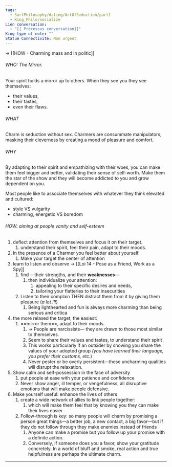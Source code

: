 ```yaml
---
tags:
  - SurfPhilosophy/dating/ArtOfSeduction/part1
  - King_Philo/socialize
Lien conversation:
  - "[[_Processus conversation]]"
King type of note: ""
Statue Connectivité: Non urgent
---
```

-> [[HOW - Charming mass and in politic]]
###### WHO: The Mirror.
Your spirit holds a mirror up to others. When they see you they see themselves:
- their values, 
- their tastes, 
- even their flaws.

###### WHAT
 Charm is seduction without sex. Charmers are consummate manipulators, masking their cleverness by creating a mood of pleasure and comfort.
 
###### WHY
 By adapting to their spirit and empathizing with their woes, you can make them feel bigger and better, validating their sense of self-worth. Make them the star of the show and they will become addicted to you and grow dependent on you.

Most people like to associate themselves with whatever they think elevated and cultured:
- style VS vulgarity
- charming, energetic VS boredom
###### HOW: aiming at people vanity and self-esteem

 1. deflect attention from themselves and focus it on their target. 
	 1. understand their spirit, feel their pain, adapt to their moods. 
2. In the presence of a Charmer you feel better about yourself.
	1.  Make your target the center of attention
3.  learn to listen and observe -> [[Loi 14 -  Pose as a Friend, Work as a Spy]]
	1.  find —their strengths, and their **weaknesses**—
		1. then individualize your attention:
			1. appealing to their specific desires and needs, 
			2. tailoring your flatteries to their insecurities
	2. Listen to their complain THEN distract them from it by giving them pleasure (*a lot !!!*)
		1. Being lighthearted and fun is always more charming than being serious and critica
4. the more relaxed the target, the easiest:
	1. ==mirror them==, adapt to their moods.
		1. -> People are narcissists— they are drawn to those most similar to themselves. 
		2. Seem to share their values and tastes, to understand their spirit
		3. This works particularly if an outsider by showing  you share the values of your adopted group *(you have learned their language, you prefer their customs, etc.*) 
		4. Never pester or be overly persistent—these uncharming qualities will disrupt the relaxation.
5. Show calm and self-possession in the face of adversity
	1. put people at ease with your patience and confidence
	2.  Never show anger, ill temper, or vengefulness, all disruptive emotions that will make people defensive.
6. Make yourself useful: enhance the lives of others
	1. create a wide network of allies to link people together:
		1. which will make them feel that by knowing you they can make their lives easier
	2. Follow-through is key: so many people will charm by promising a person great things—a better job, a new contact, a big favor—but if they do not follow through they make enemies instead of friends
		1. Anyone can make a promise but you follow up your promise with a definite action. 
		2. Conversely, if someone does you a favor, show your gratitude concretely. In a world of bluff and smoke, real action and true helpfulness are perhaps the ultimate charm.



----
